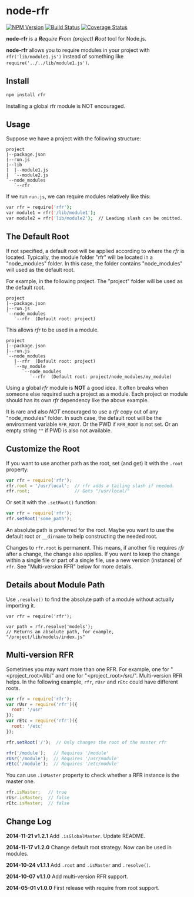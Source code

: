 node-rfr
========

[![NPM Version](https://img.shields.io/npm/v/rfr.svg?style=flat)](https://npmjs.org/package/rfr)
[![Build Status](http://img.shields.io/travis/warmsea/node-rfr.svg?style=flat)](https://travis-ci.org/warmsea/node-rfr)
[![Coverage Status](https://img.shields.io/coveralls/warmsea/node-rfr.svg?style=flat)](https://coveralls.io/r/warmsea/node-rfr?branch=master)

**node-rfr** is a *<b>R</b>equire <b>F</b>rom (project) <b>R</b>oot* tool for
Node.js.

**node-rfr** allows you to require modules in your project with
`rfr('lib/module1.js')` instead of something like
`require('../../lib/module1.js')`.

Install
-------

```bash
npm install rfr
```

Installing a global rfr module is NOT encouraged.

Usage
-----

Suppose we have a project with the following structure:

```
project
|--package.json
|--run.js
|--lib
|  |--module1.js
|  `--module2.js
`--node_modules
   `--rfr
```

If we run `run.js`, we can require modules relatively like this:

```bash
var rfr = require('rfr');
var module1 = rfr('/lib/module1');
var module2 = rfr('lib/module2');  // Leading slash can be omitted.
```

The Default Root
----------------

If not specified, a default root will be applied according to where the
*rfr* is located. Typically, the module folder "rfr" will be located in a
"node_modules" folder. In this case, the folder contains "node_modules" will
used as the default root.

For example, in the following project. The "project" folder will be used as the
default root.

```
project
|--package.json
|--run.js
`--node_modules
   `--rfr  (Default root: project)
```

This allows *rfr* to be used in a module.

```
project
|--package.json
|--run.js
`--node_modules
   |--rfr  (Default root: project)
   `--my_module
      `--node_modules
         `--rfr  (Default root: project/node_modules/my_module)
```

Using a global *rfr* module is **NOT** a good idea. It often breaks when
someone else required such a project as a module. Each project or module should
has its own *rfr* dependency like the above example.

It is rare and also *NOT* encouraged to use a *rfr* copy out of any
"node_modules" folder. In such case, the default root will be the environment
variable `RFR_ROOT`. Or the PWD if `RFR_ROOT` is not set. Or an empty string
`""` if PWD is also not available.

Customize the Root
------------------

If you want to use another path as the root, set (and get) it with the
`.root` property:

```javascript
var rfr = require('rfr');
rfr.root = '/usr/local';  // rfr adds a tailing slash if needed.
rfr.root;                 // Gets "/usr/local/"
```

Or set it with the `.setRoot()` function:

```javascript
var rfr = require('rfr');
rfr.setRoot('some_path');
```

An absolute path is preferred for the root. Maybe you want to use the default
root or `__dirname` to help constructing the needed root.

Changes to `rfr.root` is permanent. This means, if another file requires *rfr*
after a change, the change also applies. If you want to keep the change within
a single file or part of a single file, use a new version (instance) of `rfr`.
See "Multi-version RFR" below for more details.

Details about Module Path
-------------------------

Use `.resolve()` to find the absolute path of a module without actually
importing it.

```
var rfr = require('rfr');

var path = rfr.resolve('models');
// Returns an absolute path, for example, "/project/lib/models/index.js"
```

Multi-version RFR
-----------------

Sometimes you may want more than one RFR. For example, one for
"<project_root>/lib/" and one for "<project_root>/src/". Multi-version RFR
helps. In the following example, `rfr`, `rUsr` and `rEtc` could have different
roots.

```javascript
var rfr = require('rfr');
var rUsr = require('rfr')({
  root: '/usr'
});
var rEtc = require('rfr')({
  root: '/etc'
});

rfr.setRoot('/');  // Only changes the root of the master rfr

rfr('/module');   // Requires '/module'
rUsr('/module');  // Requires '/usr/module'
rEtc('/module');  // Requires '/etc/module'
```

You can use `.isMaster` property to check whether a RFR instance is the master
one.

```javascript
rfr.isMaster;   // true
rUsr.isMaster;  // false
rEtc.isMaster;  // false
```

Change Log
----------

**2014-11-21 v1.2.1** Add `.isGlobalMaster`. Update README.

**2014-11-17 v1.2.0** Change default root strategy. Now can be used in modules.

**2014-10-24 v1.1.1** Add `.root` and `.isMaster` and `.resolve()`.

**2014-10-07 v1.1.0** Add multi-version RFR support.

**2014-05-01 v1.0.0** First release with require from root support.
